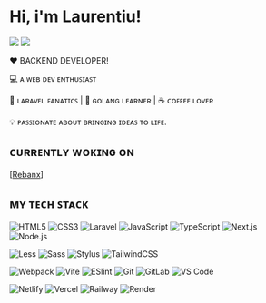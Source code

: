 # Hi, i'm Laurentiu!

[![](https://img.shields.io/badge/-@gwtbeard-%23181717?style=flat-square&logo=github)](https://github.com/gwtbeard)
[![](https://img.shields.io/website?color=0ab9e6&style=flat-square&up_message=gwtbeard.com&url=https%3A%2F%2Fgwtbeard.com)](https://gwtbeard.com)



 ❤️ BACKEND DEVELOPER!

:computer: ᴀ ᴡᴇʙ ᴅᴇᴠ ᴇɴᴛʜᴜꜱɪᴀꜱᴛ

🖖 ʟᴀʀᴀᴠᴇʟ ꜰᴀɴᴀᴛɪᴄꜱ | 🍎 ɢᴏʟᴀɴɢ ʟᴇᴀʀɴᴇʀ | ☕️ ᴄᴏꜰꜰᴇᴇ ʟᴏᴠᴇʀ 

💡 ᴘᴀꜱꜱɪᴏɴᴀᴛᴇ ᴀʙᴏᴜᴛ ʙʀɪɴɢɪɴɢ ɪᴅᴇᴀꜱ ᴛᴏ ʟɪꜰᴇ.

## ᴄᴜʀʀᴇɴᴛʟʏ ᴡᴏᴋɪɴɢ ᴏɴ

[[Rebanx](#)]

## ᴍʏ ᴛᴇᴄʜ ꜱᴛᴀᴄᴋ

![HTML5](https://img.shields.io/badge/-HTML5-%23E44D27?style=flat-square&logo=html5&logoColor=ffffff)
![CSS3](https://img.shields.io/badge/-CSS3-%231572B6?style=flat-square&logo=css3)
![Laravel](https://img.shields.io/badge/Laravel-FF2D20?style=for-the-badge&logo=laravel&logoColor=white)
![JavaScript](https://img.shields.io/badge/-JavaScript-%23F7DF1C?style=flat-square&logo=javascript&logoColor=000000&labelColor=%23F7DF1C&color=%23FFCE5A)
![TypeScript](https://img.shields.io/badge/-TypeScript-007ACC?style=flat-square&logo=typescript&logoColor=white)
![Next.js](https://img.shields.io/badge/-Next.js-%23000000?style=flat-square&logo=nextdotjs)
![Node.js](https://img.shields.io/npm/v/@rxap/form-system?style=flat-square)

![Less](https://img.shields.io/badge/-Less-%231d365d?style=flat-square&logo=less&logoColor=ffffff)
![Sass](https://img.shields.io/badge/-Sass-%23CC6699?style=flat-square&logo=sass&logoColor=ffffff)
![Stylus](https://img.shields.io/badge/-Stylus-%23333333?style=flat-square&logo=stylus)
![TailwindCSS](https://img.shields.io/badge/-TailwindCSS-%231a202c?style=flat-square&logo=tailwind-css)

![Webpack](https://img.shields.io/badge/-Webpack-%232C3A42?style=flat-square&logo=webpack)
![Vite](https://img.shields.io/badge/-Vite-%23646CFF?style=flat-square&logo=vite&logoColor=ffffff)
![ESlint](https://img.shields.io/badge/-ESLint-%234B32C3?style=flat-square&logo=eslint)
![Git](https://img.shields.io/badge/-Git-%23F05032?style=flat-square&logo=git&logoColor=%23ffffff)
![GitLab](https://img.shields.io/badge/-GitLab-FCA121?style=flat-square&logo=gitlab)
![VS Code](https://img.shields.io/badge/-VSCode-%23007ACC?style=flat-square&logo=visual-studio-code)

![Netlify](https://img.shields.io/badge/-Netlify-%2300C7B7?style=flat-square&logo=netlify&logoColor=ffffff)
![Vercel](https://img.shields.io/badge/-Vercel-%23ffffff?style=flat-square&logo=vercel&logoColor=000000)
![Railway](https://img.shields.io/badge/-Railway-%230B0D0E?style=flat-square&logo=railway)
![Render](https://img.shields.io/badge/-Render-%2346E3B7?style=flat-square&logo=render&logoColor=ffffff)

